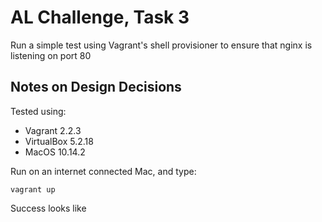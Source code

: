 
# AL Challenge, Task 3
Run a simple test using Vagrant's shell provisioner to ensure that nginx is listening on port 80

## Notes on Design Decisions


Tested using:
* Vagrant 2.2.3
* VirtualBox 5.2.18
* MacOS 10.14.2

Run on an internet connected Mac, and type:

~~~
vagrant up
~~~

Success looks like
~~~

~~~

